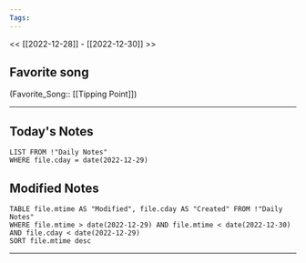 ```yaml
---
Tags:
---
```

<< [[2022-12-28]] - [[2022-12-30]] >>
## Favorite song
(Favorite_Song:: [[Tipping Point]])
___
## Today's Notes
```dataview
LIST FROM !"Daily Notes"
WHERE file.cday = date(2022-12-29)
```
## Modified Notes
```dataview
TABLE file.mtime AS "Modified", file.cday AS "Created" FROM !"Daily Notes" 
WHERE file.mtime > date(2022-12-29) AND file.mtime < date(2022-12-30) AND file.cday < date(2022-12-29)
SORT file.mtime desc
```
___
